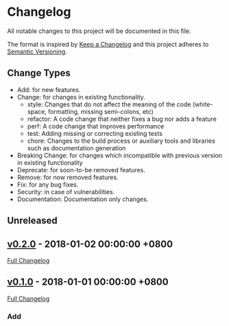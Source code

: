 # Changelog

All notable changes to this project will be documented in this file.

The format is inspired by [Keep a Changelog](http://keepachangelog.com/en/1.0.0/)
and this project adheres to [Semantic Versioning](http://semver.org/spec/v2.0.0.html).

## Change Types

- Add: for new features.
- Change: for changes in existing functionality.
  - style: Changes that do not affect the meaning of the code (white-space, formatting, missing semi-colons, etc)
  - refactor: A code change that neither fixes a bug nor adds a feature
  - perf: A code change that improves performance
  - test: Adding missing or correcting existing tests
  - chore: Changes to the build process or auxiliary tools and libraries such as documentation generation
- Breaking Change: for changes which incompatible with previous version in existing functionality
- Deprecate: for soon-to-be removed features.
- Remove: for now removed features.
- Fix: for any bug fixes.
- Security: in case of vulnerabilities.
- Documentation: Documentation only changes.

## Unreleased

## [v0.2.0] - 2018-01-02 00:00:00 +0800

[Full Changelog](https://github.com/adoyle-h/web-app/compare/v0.1.0...v0.2.0)

## [v0.1.0] - 2018-01-01 00:00:00 +0800

[Full Changelog](https://github.com/adoyle-h/web-app/compare/<hash>...v0.1.0)

### Add

<!-- links -->

[v0.2.0]: https://github.com/adoyle-h/web-app/tree/v0.2.0
[v0.1.0]: https://github.com/adoyle-h/web-app/tree/v0.1.0
